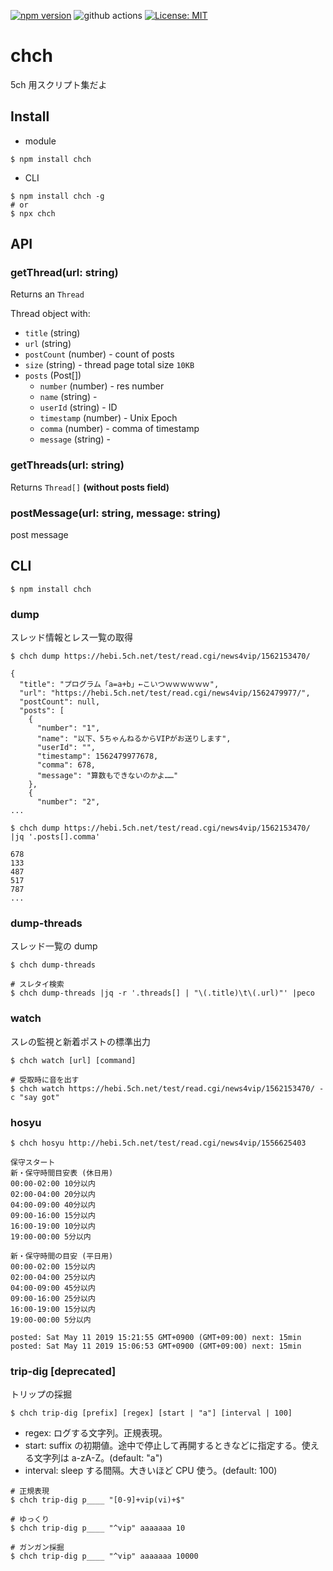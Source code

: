 [![npm version](https://badge.fury.io/js/chch.svg)](https://badge.fury.io/js/chch)
![github actions](https://github.com/vipzero/chch/workflows/Node%20CI/badge.svg)
[![License: MIT](https://img.shields.io/badge/License-MIT-yellow.svg)](https://opensource.org/licenses/MIT)


# chch

5ch 用スクリプト集だよ



## Install

- module

```
$ npm install chch
```

- CLI

```
$ npm install chch -g
# or
$ npx chch
```



## API

### getThread(url: string)

Returns an `Thread`

Thread object with:

- `title` (string)
- `url` (string)
- `postCount` (number) - count of posts
- `size` (string) - thread page total size `10KB`
- `posts` (Post[])
  - `number` (number) - res number
  - `name` (string) - 
  - `userId` (string) - ID
  - `timestamp` (number) - Unix Epoch
  - `comma` (number) - comma of timestamp
  - `message` (string) - 


### getThreads(url: string)

Returns `Thread[]` **(without posts field)**


### postMessage(url: string, message: string)

post message


## CLI

```
$ npm install chch
```

### dump

スレッド情報とレス一覧の取得

```
$ chch dump https://hebi.5ch.net/test/read.cgi/news4vip/1562153470/
```

```
{
  "title": "プログラム「a=a+b」←こいつｗｗｗｗｗｗ",
  "url": "https://hebi.5ch.net/test/read.cgi/news4vip/1562479977/",
  "postCount": null,
  "posts": [
    {
      "number": "1",
      "name": "以下、5ちゃんねるからVIPがお送りします",
      "userId": "",
      "timestamp": 1562479977678,
      "comma": 678,
      "message": "算数もできないのかよ……"
    },
    {
      "number": "2",
...
```

```
$ chch dump https://hebi.5ch.net/test/read.cgi/news4vip/1562153470/ |jq '.posts[].comma'
```

```
678
133
487
517
787
...
```

### dump-threads

スレッド一覧の dump

```
$ chch dump-threads
```

```
# スレタイ検索
$ chch dump-threads |jq -r '.threads[] | "\(.title)\t\(.url)"' |peco
```

### watch

スレの監視と新着ポストの標準出力

```
$ chch watch [url] [command]
```

```
# 受取時に音を出す
$ chch watch https://hebi.5ch.net/test/read.cgi/news4vip/1562153470/ -c "say got"
```

### hosyu

```
$ chch hosyu http://hebi.5ch.net/test/read.cgi/news4vip/1556625403
```

```
保守スタート
新・保守時間目安表 (休日用)
00:00-02:00 10分以内
02:00-04:00 20分以内
04:00-09:00 40分以内
09:00-16:00 15分以内
16:00-19:00 10分以内
19:00-00:00 5分以内

新・保守時間の目安 (平日用)
00:00-02:00 15分以内
02:00-04:00 25分以内
04:00-09:00 45分以内
09:00-16:00 25分以内
16:00-19:00 15分以内
19:00-00:00 5分以内

posted: Sat May 11 2019 15:21:55 GMT+0900 (GMT+09:00) next: 15min
posted: Sat May 11 2019 15:06:53 GMT+0900 (GMT+09:00) next: 15min
```



### trip-dig [deprecated]

トリップの採掘

```
$ chch trip-dig [prefix] [regex] [start | "a"] [interval | 100]
```

- regex: ログする文字列。正規表現。
- start: suffix の初期値。途中で停止して再開するときなどに指定する。使える文字列は a-zA-Z。(default: "a")
- interval: sleep する間隔。大きいほど CPU 使う。(default: 100)

```
# 正規表現
$ chch trip-dig p____ "[0-9]+vip(vi)+$"

# ゆっくり
$ chch trip-dig p____ "^vip" aaaaaaa 10

# ガンガン採掘
$ chch trip-dig p____ "^vip" aaaaaaa 10000
```
